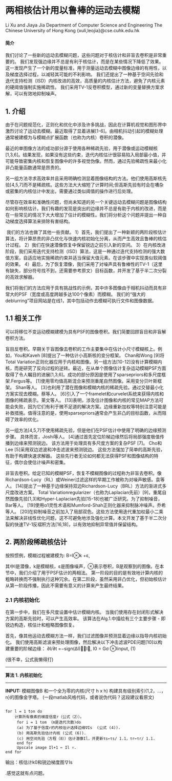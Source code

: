 # 两相核估计用以鲁棒的运动去模糊

Li Xu and Jiaya Jia
Department of Computer Science and Engineering The Chinese University of Hong Kong {xuli,leojia}@cse.cuhk.edu.hk

#### 简介  

我们讨论了一些新的运动去模糊问题，这些问题对于核估计和非盲去卷积是非常重要的。 我们发现强边缘并不总是有利于核估计，而是在某些情况下降低了效果。 这一发现产生了一个新的度量标准，用于测量运动去模糊中图像边缘的有用性，以及梯度选择过程，以减轻其可能的不利影响。 我们还提出了一种基于空间先验和迭代支持检测（ISD）内核改进的高效，高质量的内核估计方法，避免了内核元素的硬阈值强制实施稀疏性。 我们采用TV-1反卷积模型，通过新的变量替换方案求解，可以有效地抑制噪声。

## 1. 介绍

由于在问题规范化，正则化和优化中涉及许多挑战，因此在计算机视觉和图形界中激烈讨论了运动去模糊。最近取得了显着进展[1-6]。由相机抖动引起的模糊处理通常被建模为与模糊点扩展函数（也称为内核）卷积的潜像。

最近的单图像方法的成功部分源于使用各种稀疏先验，用于潜像或运动模糊核[1,3,6]。结果发现，如果没有这些约束，迭代内核估计很容易陷入局部最小值，并可能导致密集内核和恢复图像中的许多视觉伪像。然而，通过先验稀疏性来最小化非凸能量函数通常是昂贵的。

另一组方法寻求高效率并且采用明确检测显着图像结构的方法。他们使用高斯核先验[4,5,7]而不是稀疏核。这些方法大大缩短了计算时间;但高斯先验有时会在嘈杂或密集的内核估计中发出，需要通过类似阈值的操作进行后处理。

尽管存在效率和准确性问题，但尚未知道的另一个关键运动去模糊问题是图像结构如何影响核估计。我们有趣的发现是突出的边缘并不总是有助于内核的改进，而是在一些常见的情况下大大增加了估计的模糊性。我们将分析这个问题并提出一种自动梯度选择算法来排除有害结构。

 我们的方法也做了其他一些贡献。 1）首先，我们提出了一种新颖的两阶段核估计算法，将计算昂贵的非凸优化与快速内核初始化分离，从而产生高效且鲁棒的核估计过程。 2）我们在快速潜像恢复中保留锐边之前引入新的空间。 3）在内核改进阶段，我们采用迭代支持检测（ISD）算法，这是一种通过迭代支持检测的强大数值方案，自适应地实施稀疏约束并适当保留大值元素。在该步骤中实现类似软阈值的效果。 4）最后，为了恢复潜像，我们采用了对噪声具有鲁棒性的TV-1（这里有缺失，部分符号找不到，还需要参考原文）目标函数，并开发了基于半二次分裂的高效求解器。

我们将我们的方法应用于具有挑战性的示例，其中许多图像由于相机抖动而具有非常大的PSF（宽度或高度跨越多达100个像素）而模糊。 我们的“强大的deblurring”项目网站是在线1，其中包括动作去模糊可执行文件和图像数据。

## 1.1 相关工作

可以将移位不变运动模糊建模为具有PSF的图像卷积。我们简要回顾盲目和非盲解卷积方法。

盲目反卷积。早期关于盲图像去卷积的工作主要集中在估计小尺寸模糊核上。例如，You和Kaveh [8]提出了一种估计小高斯核的变分框架。 Chan和Wong [9]将Total Variation正则化器应用于内核和图像。另一组方法[10-12]没有计算模糊内核，而是研究了反向过程的逆转。最近，在从单个图像估计复杂运动模糊PSF方面取得了令人瞩目的进展[1,3,6]。成功的部分原因是使用了sparsepriors和多尺度框架.Fergus等。 [1]使用零均值高斯混合来预测重尾自然图像。采用变分贝叶斯框架。 Shan等人。 [3]也利用了潜在图像和模糊内核的稀疏先验。通过交替最小化方案实现去模糊。蔡等人。 [6]引入了一个framelet和curvelet系统来获得内核和图像的稀疏表示。莱文等人。 [13]表明，涉及估计图像和内核的常见MAP方法可能会失败，因为它们有利于微不足道的解决方案。边缘重新加权等特别注意可能是补救措施。值得注意的是，使用sparsepriors通常会产生非凸的目标函数，从而阻碍了效率的优化。

另一组方法[4,5,7]不使用稀疏先验，但是他们在PSF估计中使用了明确的边缘预测步骤。 具体而言，Joshi等人。 [4]通过首先定位阶梯边缘然后将局部强度极值传播到边缘来预测锐边。 该方法用于处理具有多尺度方案的复杂PSF [7]。 Cho和Lee [5]采用双边滤波和冲击滤波来预测锐边。 这些方法强加了简单的高斯先验，有助于构建快速求解器。 这些先行者无论如何都无法获得PSF和图像结构的特征，偶尔会使估计噪声和密集。

非盲去卷积。给定已知的模糊PSF，恢复不模糊图像的过程称为非盲去卷积。像Richardson-Lucy（RL）或Weiner过滤这样的早期工作被称为对噪声敏感。袁等人。 [14]提出了一种基于边缘保持双边Richardson-Lucy（BRL）方法的渐进式多尺度改进方案。 Total Variationregularizer（也称为Laplacian先前）[9]，重尾自然图像先验[1,3]和Hyper-Laplacian先验[15-18]也被广泛研究。为了抑制噪音，Bar等人。 [19]使用α1灵性术语和Mumford-Shah正则化器来抑制脉冲噪声。乔希等人。 [20]在抑制噪音之前加入了局部双色。这些方法使用迭代重加权最小二乘法来解决非线性优化问题，这不可避免地涉及强化计算。本文开发了基于半二次分裂的快速TV-1反褶积方法[16,18]，以有效地抑制异常值并保留结构。 

## 2. 两阶段稀疏核估计

按照惯例，模糊过程被建模为:
                    B=I⊗k +ε, 

其中I是潜像，k是模糊核，ε是图像噪声，⊗表示卷积，B是观察到的图像。在本节中，我们介绍了用于PSF估计的两相法。 第一阶段的目的是有效地计算内核的粗略转换而不强制执行这种冗余。在第二阶段，虽然采用非凸优化，但初始核估计从第一阶段传播，因此不需要有意义的计算来产生最终结果。

### 2.1 内核初始化

在第一步中，我们在多尺度设置中估计模糊内核。 当我们使用存在封闭形式解决方案的高斯先验时，可以产生高效率。 该算法在Alg.1.中描绘有三个主要步骤 - 即锐边构造，核估计和粗略图像恢复。

首先，像其他运动去模糊方法一样，我们过滤图像并预测显着边缘以指导内核初始化。 我们使用高斯滤波来预处理图像，然后解决以下冲击滤波PDE问题[10]以构建重要的阶梯边缘：
                ∂I/∂t =−sign(ΔI)∇I, I0 = Gσ ⊗Iinput, (1)

(很不幸，公式我懒得打)

***
**算法 1. 内核初始化**
***
**INPUT:** 模糊图像B 和一个全为零的内核(尺寸 h x h)
构建具有级别索引{1,2，...，n}的图像金字塔。
(一段matlab风格代码，或者说伪代码？这段建议看原文)

``` 

for l = 1 ton do
    计算所有像素的梯度信度r（公式（2））。
     for i = 1 tom （m是迭代次数)do
     (a) 为了基于信度r的内核估计选择边缘∇Is  (公式 (4)).
     (b) 用高斯先验估计内核 (公式 (6)).
     (c) 用空间先验（方程（8））估计潜像Il，并更新τs←τs/ 1.1，τr←τr/ 1.1. 
     end for
     Upscale image Il+1 ← Il ↑. 
end for
```

输出：核估计k0和锐边梯度图∇Is

.感觉这就有点问题。
